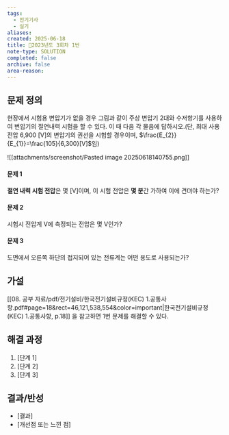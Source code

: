 ```yaml
---
tags:
  - 전기기사
  - 실기
aliases: 
created: 2025-06-18
title: 🔬2023년도 3회차 1번
note-type: SOLUTION
completed: false
archive: false
area-reason:
---
```



## 문제 정의
현장에서 시험용 변압기가 없을 경우 그림과 같이 주상 변압기 2대와 수저항기를 사용하여 변압기의 절연내력 시험을 할 수 있다. 이 때 다음 각 물음에 답하시오.(단, 최대 사용 전압 6,900 \[V]의 변압기의 권선을 시험할 경우이며, $\frac{E_{2}}{E_{1}}=\frac{105}{6,300}[V]$임)

![[attachments/screenshot/Pasted image 20250618140755.png]]
#### 문제 1
**절연 내력 시험 전압**은 몇 \[V]이며, 이 시험 전압은 **몇 분**간 가하여 이에 견뎌야 하는가?  

#### 문제 2
시험시 전압계 V에 측정되는 전압은 몇 V인가?

#### 문제 3
도면에서 오른쪽 하단의 접지되어 있는 전류계는 어떤 용도로 사용되는가?

## 가설
[[08. 공부 자료/pdf/전기설비/한국전기설비규정(KEC) 1.공통사항.pdf#page=18&rect=46,121,538,554&color=important|한국전기설비규정(KEC) 1.공통사항, p.18]] 을 참고하면 1번 문제를 해결할 수 있다.



## 해결 과정
1. [단계 1]
2. [단계 2]
3. [단계 3]

## 결과/반성
- [결과]
- [개선점 또는 느낀 점]